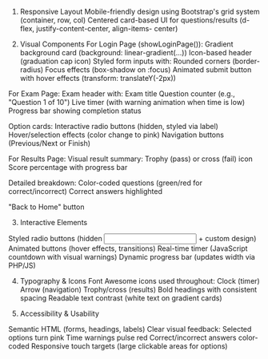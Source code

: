 1. Responsive Layout
   Mobile-friendly design using Bootstrap's grid system (container, row, col)
   Centered card-based UI for questions/results (d-flex, justify-content-center, align-items-      center)

2. Visual Components
    For Login Page (showLoginPage()):
    Gradient background card (background: linear-gradient(...))
    Icon-based header (graduation cap icon)
    Styled form inputs with:
      Rounded corners (border-radius)
      Focus effects (box-shadow on :focus)
      Animated submit button with hover effects (transform: translateY(-2px))

For Exam Page:
  Exam header with:
    Exam title
    Question counter (e.g., "Question 1 of 10")
    Live timer (with warning animation when time is low)
Progress bar showing completion status

Option cards:
  Interactive radio buttons (hidden, styled via label)
  Hover/selection effects (color change to pink)
Navigation buttons (Previous/Next or Finish)

For Results Page:
  Visual result summary:
    Trophy (pass) or cross (fail) icon
    Score percentage with progress bar

Detailed breakdown:
  Color-coded questions (green/red for correct/incorrect)
  Correct answers highlighted
  
"Back to Home" button

3. Interactive Elements

Styled radio buttons (hidden <input> + custom <label> design)
Animated buttons (hover effects, transitions)
Real-time timer (JavaScript countdown with visual warnings)
Dynamic progress bar (updates width via PHP/JS)

4. Typography & Icons
  Font Awesome icons used throughout:
    Clock (timer)
    Arrow (navigation)
    Trophy/cross (results)
Bold headings with consistent spacing
Readable text contrast (white text on gradient cards)

5. Accessibility & Usability
     
Semantic HTML (forms, headings, labels)
Clear visual feedback:
  Selected options turn pink
  Time warnings pulse red
  Correct/incorrect answers color-coded
  Responsive touch targets (large clickable areas for options)

